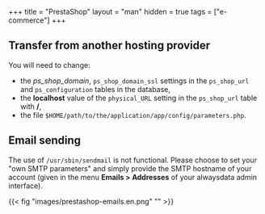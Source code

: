 +++
title = "PrestaShop"
layout = "man"
hidden = true
tags = ["e-commerce"]
+++

## Transfer from another hosting provider

You will need to change:

- the *ps_shop_domain*, `ps_shop_domain_ssl` settings in the `ps_shop_url` and `ps_configuration` tables in the database,
- the **localhost** value of the `physical_URL` setting in the `ps_shop_url` table with **/**,
- the file `$HOME/path/to/the/application/app/config/parameters.php`.

## Email sending

The use of `/usr/sbin/sendmail` is not functional. Please choose to set your "own SMTP parameters" and simply provide the SMTP hostname of your account (given in the menu **Emails > Addresses** of your alwaysdata admin interface).

{{< fig "images/prestashop-emails.en.png" "" >}}
